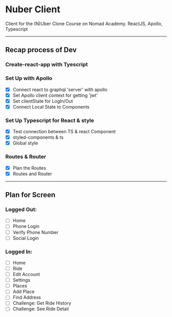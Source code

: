 # Nuber Client

Client for the (N)Uber Clone Course on Nomad Academy. ReactJS, Apollo, Typescript

---

## Recap process of Dev

### Create-react-app with Tyescript

### Set Up with Apollo

- [x] Connect react to graphql 'server' with apollo
- [x] Set Apollo client context for getting 'jwt'
- [x] Set clientState for LogIn/Out
- [x] Connect Local State to Components

### Set Up Typescript for React & style

- [x] Test connection between TS & react Component
- [x] styled-components & ts
- [x] Global style

### Routes & Router

- [x] Plan the Routes
- [x] Routes and Router

---

## Plan for Screen

### Logged Out:

- [ ] Home
- [ ] Phone Login
- [ ] Verify Phone Number
- [ ] Social Login

### Logged In:

- [ ] Home
- [ ] Ride
- [ ] Edit Account
- [ ] Settings
- [ ] Places
- [ ] Add Place
- [ ] Find Address
- [ ] Challenge: Get Ride History
- [ ] Challenge: See Ride Detail
